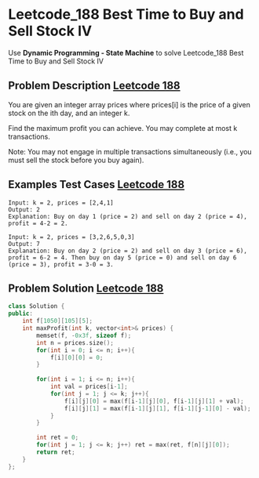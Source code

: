 # Leetcode_188 Best Time to Buy and Sell Stock IV


Use **Dynamic Programming - State Machine** to solve Leetcode_188 Best Time to Buy and Sell Stock IV
<!--more-->

## Problem Description [Leetcode 188](https://leetcode.com/problems/best-time-to-buy-and-sell-stock-iv/)


<p>

You are given an integer array prices where prices[i] is the price of a given stock on the ith day, and an integer k.

Find the maximum profit you can achieve. You may complete at most k transactions.

Note: You may not engage in multiple transactions simultaneously (i.e., you must sell the stock before you buy again).

</p>

## Examples Test Cases [Leetcode 188](https://leetcode.com/problems/best-time-to-buy-and-sell-stock-iv/)

```
Input: k = 2, prices = [2,4,1]
Output: 2
Explanation: Buy on day 1 (price = 2) and sell on day 2 (price = 4), profit = 4-2 = 2.
```

```
Input: k = 2, prices = [3,2,6,5,0,3]
Output: 7
Explanation: Buy on day 2 (price = 2) and sell on day 3 (price = 6), profit = 6-2 = 4. Then buy on day 5 (price = 0) and sell on day 6 (price = 3), profit = 3-0 = 3.
```



## Problem Solution [Leetcode 188](https://leetcode.com/problems/best-time-to-buy-and-sell-stock-iv/)

```cpp
class Solution {
public:
    int f[1050][105][5];
    int maxProfit(int k, vector<int>& prices) {
        memset(f, -0x3f, sizeof f);
        int n = prices.size();
        for(int i = 0; i <= n; i++){
            f[i][0][0] = 0;
        }
        
        for(int i = 1; i <= n; i++){
            int val = prices[i-1];
            for(int j = 1; j <= k; j++){
                f[i][j][0] = max(f[i-1][j][0], f[i-1][j][1] + val);
                f[i][j][1] = max(f[i-1][j][1], f[i-1][j-1][0] - val);
            }
        }
        
        int ret = 0;
        for(int j = 1; j <= k; j++) ret = max(ret, f[n][j][0]);
        return ret;
    }
};
```
